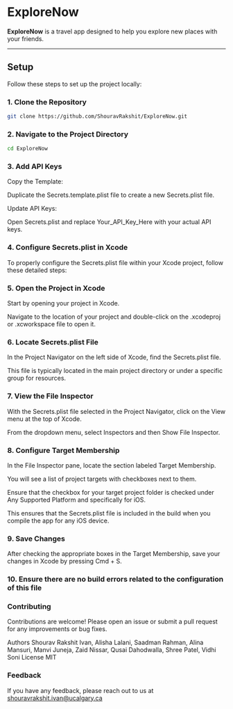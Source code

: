 # **ExploreNow**

**ExploreNow** is a travel app designed to help you explore new places with your friends.

---

## **Setup**

Follow these steps to set up the project locally:

### **1. Clone the Repository**
```bash
git clone https://github.com/ShouravRakshit/ExploreNow.git
```
### **2. Navigate to the Project Directory**

```bash
cd ExploreNow
```

### **3. Add API Keys**
Copy the Template:

Duplicate the Secrets.template.plist file to create a new Secrets.plist file.

Update API Keys:

Open Secrets.plist and replace Your_API_Key_Here with your actual API keys.

### **4. Configure Secrets.plist in Xcode**
To properly configure the Secrets.plist file within your Xcode project, follow these detailed steps:

### **5. Open the Project in Xcode**
Start by opening your project in Xcode.

Navigate to the location of your project and double-click on the .xcodeproj or .xcworkspace file to open it.

### **6. Locate Secrets.plist File**
In the Project Navigator on the left side of Xcode, find the Secrets.plist file.

This file is typically located in the main project directory or under a specific group for resources.

### **7. View the File Inspector**
With the Secrets.plist file selected in the Project Navigator, click on the View menu at the top of Xcode.

From the dropdown menu, select Inspectors and then Show File Inspector.


### **8. Configure Target Membership**
In the File Inspector pane, locate the section labeled Target Membership.

You will see a list of project targets with checkboxes next to them.

Ensure that the checkbox for your target project folder is checked under Any Supported Platform and specifically for iOS.

This ensures that the Secrets.plist file is included in the build when you compile the app for any iOS device.

### **9. Save Changes**
After checking the appropriate boxes in the Target Membership, save your changes in Xcode by pressing Cmd + S.

### **10. Ensure there are no build errors related to the configuration of this file**

### **Contributing**
Contributions are welcome! Please open an issue or submit a pull request for any improvements or bug fixes.

Authors
Shourav Rakshit Ivan,
Alisha Lalani,
Saadman Rahman,
Alina Mansuri,
Manvi Juneja,
Zaid Nissar,
Qusai Dahodwalla, 
Shree Patel,
Vidhi Soni
License
MIT

### **Feedback**
If you have any feedback, please reach out to us at shouravrakshit.ivan@ucalgary.ca
